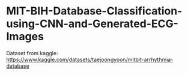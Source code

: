 # MIT-BIH-Database-Classification-using-CNN-and-Generated-ECG-Images

Dataset from kaggle: https://www.kaggle.com/datasets/taejoongyoon/mitbit-arrhythmia-database
